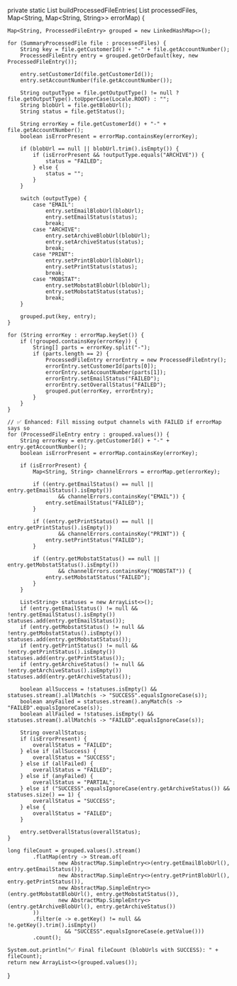 private static List<ProcessedFileEntry> buildProcessedFileEntries(
        List<SummaryProcessedFile> processedFiles,
        Map<String, Map<String, String>> errorMap) {

    Map<String, ProcessedFileEntry> grouped = new LinkedHashMap<>();

    for (SummaryProcessedFile file : processedFiles) {
        String key = file.getCustomerId() + "-" + file.getAccountNumber();
        ProcessedFileEntry entry = grouped.getOrDefault(key, new ProcessedFileEntry());

        entry.setCustomerId(file.getCustomerId());
        entry.setAccountNumber(file.getAccountNumber());

        String outputType = file.getOutputType() != null ? file.getOutputType().toUpperCase(Locale.ROOT) : "";
        String blobUrl = file.getBlobUrl();
        String status = file.getStatus();

        String errorKey = file.getCustomerId() + "-" + file.getAccountNumber();
        boolean isErrorPresent = errorMap.containsKey(errorKey);

        if (blobUrl == null || blobUrl.trim().isEmpty()) {
            if (isErrorPresent && !outputType.equals("ARCHIVE")) {
                status = "FAILED";
            } else {
                status = "";
            }
        }

        switch (outputType) {
            case "EMAIL":
                entry.setEmailBlobUrl(blobUrl);
                entry.setEmailStatus(status);
                break;
            case "ARCHIVE":
                entry.setArchiveBlobUrl(blobUrl);
                entry.setArchiveStatus(status);
                break;
            case "PRINT":
                entry.setPrintBlobUrl(blobUrl);
                entry.setPrintStatus(status);
                break;
            case "MOBSTAT":
                entry.setMobstatBlobUrl(blobUrl);
                entry.setMobstatStatus(status);
                break;
        }

        grouped.put(key, entry);
    }

    for (String errorKey : errorMap.keySet()) {
        if (!grouped.containsKey(errorKey)) {
            String[] parts = errorKey.split("-");
            if (parts.length == 2) {
                ProcessedFileEntry errorEntry = new ProcessedFileEntry();
                errorEntry.setCustomerId(parts[0]);
                errorEntry.setAccountNumber(parts[1]);
                errorEntry.setEmailStatus("FAILED");
                errorEntry.setOverallStatus("FAILED");
                grouped.put(errorKey, errorEntry);
            }
        }
    }

    // ✅ Enhanced: Fill missing output channels with FAILED if errorMap says so
    for (ProcessedFileEntry entry : grouped.values()) {
        String errorKey = entry.getCustomerId() + "-" + entry.getAccountNumber();
        boolean isErrorPresent = errorMap.containsKey(errorKey);

        if (isErrorPresent) {
            Map<String, String> channelErrors = errorMap.get(errorKey);

            if ((entry.getEmailStatus() == null || entry.getEmailStatus().isEmpty())
                    && channelErrors.containsKey("EMAIL")) {
                entry.setEmailStatus("FAILED");
            }

            if ((entry.getPrintStatus() == null || entry.getPrintStatus().isEmpty())
                    && channelErrors.containsKey("PRINT")) {
                entry.setPrintStatus("FAILED");
            }

            if ((entry.getMobstatStatus() == null || entry.getMobstatStatus().isEmpty())
                    && channelErrors.containsKey("MOBSTAT")) {
                entry.setMobstatStatus("FAILED");
            }
        }

        List<String> statuses = new ArrayList<>();
        if (entry.getEmailStatus() != null && !entry.getEmailStatus().isEmpty()) statuses.add(entry.getEmailStatus());
        if (entry.getMobstatStatus() != null && !entry.getMobstatStatus().isEmpty()) statuses.add(entry.getMobstatStatus());
        if (entry.getPrintStatus() != null && !entry.getPrintStatus().isEmpty()) statuses.add(entry.getPrintStatus());
        if (entry.getArchiveStatus() != null && !entry.getArchiveStatus().isEmpty()) statuses.add(entry.getArchiveStatus());

        boolean allSuccess = !statuses.isEmpty() && statuses.stream().allMatch(s -> "SUCCESS".equalsIgnoreCase(s));
        boolean anyFailed = statuses.stream().anyMatch(s -> "FAILED".equalsIgnoreCase(s));
        boolean allFailed = !statuses.isEmpty() && statuses.stream().allMatch(s -> "FAILED".equalsIgnoreCase(s));

        String overallStatus;
        if (isErrorPresent) {
            overallStatus = "FAILED";
        } else if (allSuccess) {
            overallStatus = "SUCCESS";
        } else if (allFailed) {
            overallStatus = "FAILED";
        } else if (anyFailed) {
            overallStatus = "PARTIAL";
        } else if ("SUCCESS".equalsIgnoreCase(entry.getArchiveStatus()) && statuses.size() == 1) {
            overallStatus = "SUCCESS";
        } else {
            overallStatus = "FAILED";
        }

        entry.setOverallStatus(overallStatus);
    }

    long fileCount = grouped.values().stream()
            .flatMap(entry -> Stream.of(
                    new AbstractMap.SimpleEntry<>(entry.getEmailBlobUrl(), entry.getEmailStatus()),
                    new AbstractMap.SimpleEntry<>(entry.getPrintBlobUrl(), entry.getPrintStatus()),
                    new AbstractMap.SimpleEntry<>(entry.getMobstatBlobUrl(), entry.getMobstatStatus()),
                    new AbstractMap.SimpleEntry<>(entry.getArchiveBlobUrl(), entry.getArchiveStatus())
            ))
            .filter(e -> e.getKey() != null && !e.getKey().trim().isEmpty()
                      && "SUCCESS".equalsIgnoreCase(e.getValue()))
            .count();

    System.out.println("✅ Final fileCount (blobUrls with SUCCESS): " + fileCount);
    return new ArrayList<>(grouped.values());
}
